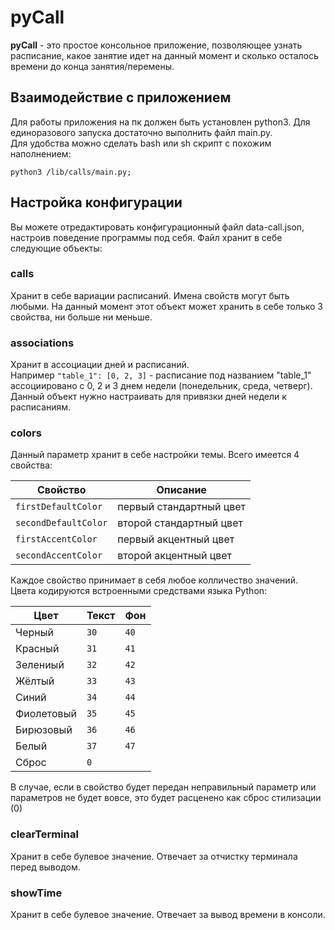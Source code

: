 # pyCall

<b>pyCall</b> - это простое консольное приложение, позволяющее узнать расписание, какое занятие идет на данный момент и сколько осталось времени до конца занятия/перемены.

## Взаимодействие с приложением

Для работы приложения на пк должен быть установлен python3. Для единоразового запуска достаточно выполнить файл main.py.  
Для удобства можно сделать bash или sh скрипт с похожим наполнением:

```python3 /lib/calls/main.py;```

## Настройка конфигурации

Вы можете отредактировать конфигурационный файл data-call.json, настроив поведение программы под себя. Файл хранит в себе следующие объекты:

### calls
Хранит в себе вариации расписаний. Имена свойств могут быть любыми. На данный момент этот объект может хранить в себе только 3 свойства, ни больше ни меньше.
### associations
Хранит в ассоциации дней и расписаний.  
Например ```"table_1": [0, 2, 3]``` - расписание под названием "table_1" ассоциировано с 0, 2 и 3 днем недели (понедельник, среда, четверг). Данный объект нужно настраивать для привязки дней недели к расписаниям.
### colors
Данный параметр хранит в себе настройки темы. Всего имеется 4 свойства:

|   Свойство                    |   Описание                |
|-------------------------------|---------------------------|
|   ```firstDefaultColor```     |   первый стандартный цвет |
|   ```secondDefaultColor```    |   второй стандартный цвет |
|   ```firstAccentColor```      |   первый акцентный цвет   |
|   ```secondAccentColor```     |   второй акцентный цвет   |

Каждое свойство принимает в себя любое колличество значений.  
Цвета кодируются встроенными средствами языка Python:

|   Цвет        |   Текст         |   Фон           |
|---------------|-----------------|-----------------|
|   Черный      |   ```30```      |   ```40```      |
|   Красный     |   ```31```      |   ```41```      |
|   Зелениый    |   ```32```      |   ```42```      |
|   Жёлтый      |   ```33```      |   ```43```      |
|   Синий       |   ```34```      |   ```44```      |
|   Фиолетовый  |   ```35```      |   ```45```      |
|   Бирюзовый   |   ```36```      |   ```46```      |
|   Белый       |   ```37```      |   ```47```      |
|   Сброс       |               ```0```             |

В случае, если в свойство будет передан неправильный параметр или параметров не будет вовсе, это будет расценено как сброс стилизации (0)

### clearTerminal
Хранит в себе булевое значение. Отвечает за отчистку терминала перед выводом.
### showTime
Хранит в себе булевое значение. Отвечает за вывод времени в консоли.